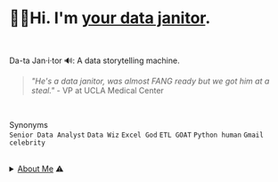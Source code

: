 # 👋🏽Hi. I'm <ins>your data janitor</ins>.
<br >

Da-ta Jan·i·tor 🔊: A data storytelling machine. 
> *"He's a data janitor, was almost FANG ready but we got him at a steal."* - VP at UCLA Medical Center
<br >

Synonyms <br>
`Senior Data Analyst` `Data Wiz` `Excel God` `ETL GOAT` `Python human` `Gmail celebrity`
<br >

<br />

<details>
<summary> <ins>About Me</ins> ⚠️ </summary>
<br />

I was a data analyst for CHLA during the Depp v. Heard trials. Ask me about it. In the meantime, explore my previous solutions. Or check out my guides on data fundamentals. I enjoy cleaning data, developing custom solutions, strategic collaboration, and creative (data) storytelling. <br>

<!---
Graduated from Youtube University,founded Gas Station Education. INSERT YOUTUBE LINK
--->


</details>
<br />


 
